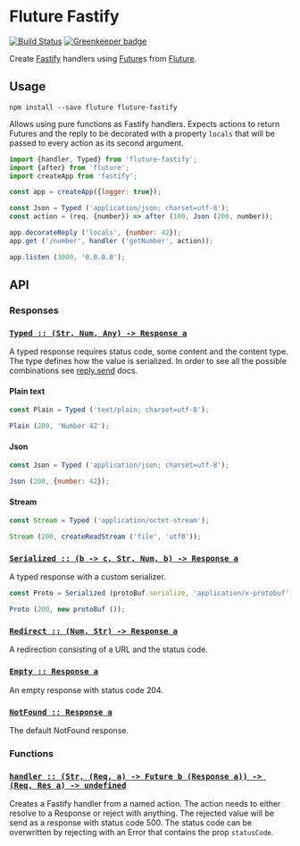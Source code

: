 # Fluture Fastify
[![Build Status](https://travis-ci.com/wearereasonablepeople/fluture-fastify.svg?branch=master)](https://travis-ci.com/wearereasonablepeople/fluture-fastify) [![Greenkeeper badge](https://badges.greenkeeper.io/fluture-js/fluture-fastify.svg)](https://greenkeeper.io/)

Create [Fastify][] handlers using [Future][]s from [Fluture][].

## Usage

```console
npm install --save fluture fluture-fastify
```

Allows using pure functions as Fastify handlers.
Expects actions to return Futures and the reply
to be decorated with a property `locals`
that will be passed to every action as its second argument.

```javascript
import {handler, Typed} from 'fluture-fastify';
import {after} from 'fluture';
import createApp from 'fastify';

const app = createApp({logger: true});

const Json = Typed ('application/json; charset=utf-8');
const action = (req, {number}) => after (100, Json (200, number));

app.decorateReply ('locals', {number: 42});
app.get ('/number', handler ('getNumber', action));

app.listen (3000, '0.0.0.0');
```

## API

### Responses

### <a name="Typed" href="https://github.com/wearereasonablepeople/fluture-fastify/blob/master/index.mjs#L42">`Typed :: (Str, Num, Any) -⁠> Response a`</a>

A typed response requires status code, some content and the
content type. The type defines how the value is serialized.
In order to see all the possible combinations see [reply.send][] docs.

#### Plain text
```javascript
const Plain = Typed ('text/plain; charset=utf-8');

Plain (200, 'Number 42');
```
#### Json

```javascript
const Json = Typed ('application/json; charset=utf-8');

Json (200, {number: 42});
```
#### Stream

```javascript
const Stream = Typed ('application/octet-stream');

Stream (200, createReadStream ('file', 'utf8'));
```
### <a name="Serialized" href="https://github.com/wearereasonablepeople/fluture-fastify/blob/master/index.mjs#L68">`Serialized :: (b -⁠> c, Str, Num, b) -⁠> Response a`</a>

A typed response with a custom serializer.

```javascript
const Proto = Serialized (protoBuf.serialize, 'application/x-protobuf');

Proto (200, new protoBuf ());
```
### <a name="Redirect" href="https://github.com/wearereasonablepeople/fluture-fastify/blob/master/index.mjs#L77">`Redirect :: (Num, Str) -⁠> Response a`</a>

A redirection consisting of a URL and the status code.

### <a name="Empty" href="https://github.com/wearereasonablepeople/fluture-fastify/blob/master/index.mjs#L81">`Empty :: Response a`</a>

An empty response with status code 204.

### <a name="NotFound" href="https://github.com/wearereasonablepeople/fluture-fastify/blob/master/index.mjs#L85">`NotFound :: Response a`</a>

The default NotFound response.

### Functions

### <a name="handler" href="https://github.com/wearereasonablepeople/fluture-fastify/blob/master/index.mjs#L134">`handler :: (Str, (Req, a) -⁠> Future b (Response a)) -⁠> (Req, Res a) -⁠> undefined`</a>

Creates a Fastify handler from a named action. The action needs to either
resolve to a Response or reject with anything.
The rejected value will be send as a response with status code 500. The
status code can be overwritten by rejecting with an Error that contains
the prop `statusCode`.

[Fluture]: https://github.com/fluture-js/Fluture
[Future]: https://github.com/fluture-js/Fluture#future
[Fastify]: https://github.com/fastify/Fastify
[reply.send]: https://github.com/fastify/fastify/blob/master/docs/Reply.md#senddata

